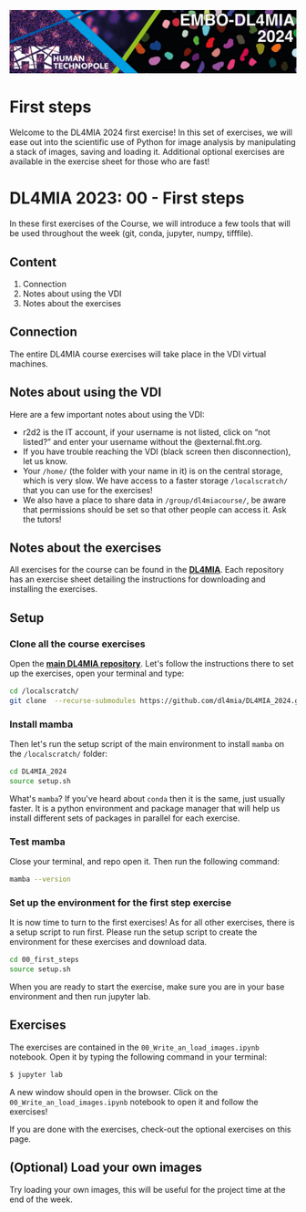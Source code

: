 ![Banner](https://raw.githubusercontent.com/dl4mia/.github/2024/img/DL4MIA_banner_2024.png)



# First steps


Welcome to the DL4MIA 2024 first exercise! In this set of exercises, we will ease out into the scientific use of Python for image analysis by manipulating a stack of images, saving and loading it. Additional optional exercises are available in the exercise sheet for those who are fast!


# DL4MIA 2023: 00 - First steps


In these first exercises of the Course, we will introduce a few tools that will be used throughout the week (git, conda, jupyter, numpy, tifffile).

## Content

1. Connection
2. Notes about using the VDI
3. Notes about the exercises

## Connection

The entire DL4MIA course exercises will take place in the VDI virtual machines. 

## Notes about using the VDI

Here are a few important notes about using the VDI:

- r2d2 is the IT account, if your username is not listed, click on “not listed?” and enter your username without the @external.fht.org.
- If you have trouble reaching the VDI (black screen then disconnection), let us know.
- Your `/home/` (the folder with your name in it) is on the central storage, which is very slow. We have access to a faster storage `/localscratch/` that you can use for the exercises!
- We also have a place to share data in `/group/dl4miacourse/`, be aware that permissions should be set so that other people can access it. Ask the tutors!


## Notes about the exercises

All exercises for the course can be found in the [**DL4MIA**](https://github.com/dl4mia/DL4MIA_2024/tree/main). Each repository has an exercise sheet detailing the instructions for downloading and installing the exercises.


## Setup


### Clone all the course exercises

Open the [**main DL4MIA repository**](https://github.com/dl4mia/DL4MIA_2024/tree/main). Let's follow the instructions there to set up the exercises,
open your terminal and type:

```bash
cd /localscratch/
git clone  --recurse-submodules https://github.com/dl4mia/DL4MIA_2024.git
```

### Install mamba

Then let's run the setup script of the main environment to install `mamba` on the `/localscratch/` folder:

```bash
cd DL4MIA_2024
source setup.sh
```

What's `mamba`? If you've heard about `conda` then it is the same, just usually faster. It is a python environment and package manager that will help us install different sets of packages in parallel for each exercise.

### Test mamba

Close your terminal, and repo open it. Then run the following command:

```bash
mamba --version
```

### Set up the environment for the first step exercise

It is now time to turn to the first exercises! As for all other exercises, there is a setup script to run first. Please run the setup script to create the environment for these exercises and download data.

``` bash
cd 00_first_steps
source setup.sh
```

When you are ready to start the exercise, make sure you are in your base environment and then run jupyter lab.


## Exercises

The exercises are contained in the `00_Write_an_load_images.ipynb` notebook. Open it by typing the following command in your terminal:

```bash
$ jupyter lab
```

A new window should open in the browser. Click on the `00_Write_an_load_images.ipynb` notebook to open it and follow the exercises!

If you are done with the exercises, check-out the optional exercises on this page.

## (Optional) Load your own images

Try loading your own images, this will be useful for the project time at the end of the week.

